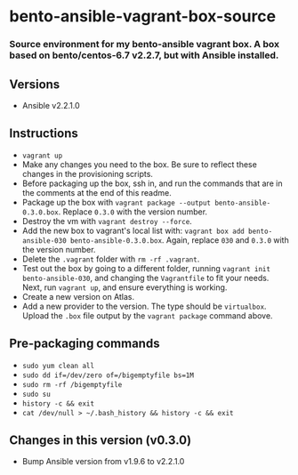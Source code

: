 # bento-ansible-vagrant-box-source

### Source environment for my bento-ansible vagrant box. A box based on bento/centos-6.7 v2.2.7, but with Ansible installed.

## Versions

* Ansible v2.2.1.0

## Instructions

* `vagrant up`
* Make any changes you need to the box. Be sure to reflect these changes in the provisioning scripts.
* Before packaging up the box, ssh in, and run the commands that are in the comments at the end of this readme.
* Package up the box with `vagrant package --output bento-ansible-0.3.0.box`. Replace `0.3.0` with the version number.
* Destroy the vm with `vagrant destroy --force`.
* Add the new box to vagrant's local list with: `vagrant box add bento-ansible-030 bento-ansible-0.3.0.box`. Again, replace `030` and `0.3.0` with the version number.
* Delete the `.vagrant` folder with `rm -rf .vagrant`.
* Test out the box by going to a different folder, running `vagrant init bento-ansible-030`, and changing the `Vagrantfile` to fit your needs. Next, run `vagrant up`, and ensure everything is working.
* Create a new version on Atlas.
* Add a new provider to the version. The type should be `virtualbox`. Upload the `.box` file output by the `vagrant package` command above.

## Pre-packaging commands

* `sudo yum clean all`
* `sudo dd if=/dev/zero of=/bigemptyfile bs=1M`
* `sudo rm -rf /bigemptyfile`
* `sudo su`
* `history -c && exit`
* `cat /dev/null > ~/.bash_history && history -c && exit`

## Changes in this version (v0.3.0)

* Bump Ansible version from v1.9.6 to v2.2.1.0

